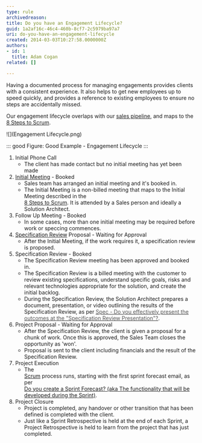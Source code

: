 ```yaml
---
type: rule
archivedreason: 
title: Do you have an Engagement Lifecycle?
guid: 1a2af16c-46c4-460b-8cf7-2c5979ba97a7
uri: do-you-have-an-engagement-lifecycle
created: 2014-03-03T10:27:58.0000000Z
authors:
- id: 1
  title: Adam Cogan
related: []

---
```


Having a documented process for managing engagements provides clients with a consistent experience. It also helps to get new employees up to speed quickly, and provides a reference to existing employees to ensure no steps are accidentally missed. 
<!--endintro-->



Our engagement lifecycle overlaps with our     [sales pipeline](/do-you-know-the-6-stages-in-the-sales-pipeline), and maps to the     [8 Steps to Scrum](/do-you-know-the-8-steps-to-scrum).


![](Engagement Lifecycle.png)


::: good
Figure: Good Example - Engagement Lifecycle
:::


**<font color="#555555"></font>**

1. Initial Phone Call
    * The client has made contact but no initial meeting has yet been made
2. [Initial Meeting](/meetings-are-you-prepared-for-the-initial-meeting) - Booked
    * Sales team has arranged an initial meeting and it's booked in.
    * The Initial Meeting is a non-billed meeting that maps to the Initial Meeting described in the <br>         [8 Steps to Scrum](/do-you-know-the-8-steps-to-scrum). It is attended by a Sales person and ideally a Solution Architect.
3. Follow Up Meeting - Booked
    * In some cases, more than one initial meeting may be required before work or speccing commences.
4. [Specification Review](/rules) Proposal - Waiting for Approval
    * After the Initial Meeting, if the work requires it, a specification review is proposed.
5. Specification Review - Booked
    * The Specification Review meeting has been approved and booked in.
    * The Specification Review is a billed meeting with the customer to review existing specifications, understand specific goals, risks and relevant technologies appropriate for the solution, and create the initial backlog.
    * During the Specification Review, the Solution Architect prepares a document, presentation, or video outlining the results of the Specification Review, as per [<font color="#555555">Spec - Do you effectively present the outcomes at the "Specification Review Presentation"?</font>](/spec-do-you-effectively-present-the-outcomes-at-the-＂specification-review-presentation＂).
6. Project Proposal - Waiting for Approval
    * After the Specification Review, the client is given a proposal for a chunk of work. Once this is approved, the Sales Team closes the opportunity as 'won'.
    * Proposal is sent to the client including financials and the result of the Specification Review.
7. Project Execution
    * The <br>         [Scrum](/do-you-know-the-8-steps-to-scrum) process runs, starting with the first sprint forecast email, as per <br>         [Do you create a Sprint Forecast? (aka The functionality that will be developed during the Sprint)](/do-you-create-a-sprint-forecast-%28aka-the-functionality-that-will-be-developed-during-the-sprint%29).
8. Project Closure
    * Project is completed, any handover or other transition that has been defined is completed with the client.
    * Just like a Sprint Retrospective is held at the end of each Sprint, a Project Retrospective is held to learn from the project that has just completed.
